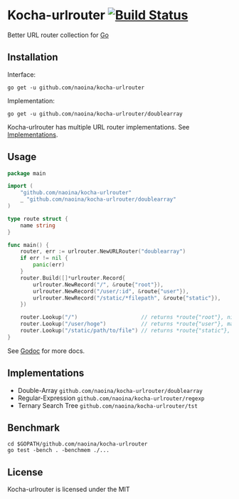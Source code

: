 # Kocha-urlrouter [![Build Status](https://travis-ci.org/naoina/kocha-urlrouter.png?branch=master)](https://travis-ci.org/naoina/kocha-urlrouter)

Better URL router collection for [Go](http://golang.org)

## Installation

Interface:

    go get -u github.com/naoina/kocha-urlrouter

Implementation:

    go get -u github.com/naoina/kocha-urlrouter/doublearray

Kocha-urlrouter has multiple URL router implementations. See [Implementations](#implementations).

## Usage

```go
package main

import (
    "github.com/naoina/kocha-urlrouter"
    _ "github.com/naoina/kocha-urlrouter/doublearray"
)

type route struct {
    name string
}

func main() {
    router, err := urlrouter.NewURLRouter("doublearray")
    if err != nil {
        panic(err)
    }
    router.Build([]*urlrouter.Record{
        urlrouter.NewRecord("/", &route{"root"}),
        urlrouter.NewRecord("/user/:id", &route{"user"}),
        urlrouter.NewRecord("/static/*filepath", &route{"static"}),
    })

    router.Lookup("/")                    // returns *route{"root"}, nil map
    router.Lookup("/user/hoge")           // returns *route{"user"}, map of {"id": "hoge"}
    router.Lookup("/static/path/to/file") // returns *route{"static"}, map of {"filepath": "path/to/file"}
}
```

See [Godoc](http://godoc.org/github.com/naoina/kocha-urlrouter) for more docs.

## Implementations

* Double-Array `github.com/naoina/kocha-urlrouter/doublearray`
* Regular-Expression `github.com/naoina/kocha-urlrouter/regexp`
* Ternary Search Tree `github.com/naoina/kocha-urlrouter/tst`

## Benchmark

    cd $GOPATH/github.com/naoina/kocha-urlrouter
    go test -bench . -benchmem ./...

## License

Kocha-urlrouter is licensed under the MIT
